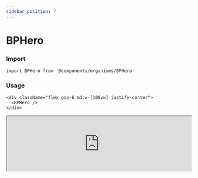 ```yaml
---
sidebar_position: 7
---
```


#  BPHero

### Import

```tsx
import BPHero from '@components/organisms/BPHero'
```

### Usage 

```tsx
<div className="flex gap-6 md:w-[100vw] justify-center">
  <BPHero />
</div>
```

<iframe width="100%" heigh="200px" src="https://ui-kit.blue-panda.dev/iframe.html?args=&id=organisms-bphero--basic&viewMode=story" />




Check more colors, statuses and styles at: 
<img src={'/img/sb.png'} alt="Storybook" style={{width: '15px'}} />

https://ui-kit.blue-panda.dev/?path=/story/organisms-bphero--basic